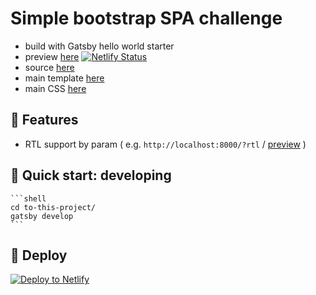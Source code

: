 # Simple bootstrap SPA challenge

- build with Gatsby hello world starter
- preview [here](https://fxbb.netlify.app) [![Netlify Status](https://api.netlify.com/api/v1/badges/28aca603-61b8-48b8-897f-b95ed69e2a68/deploy-status)](https://app.netlify.com/sites/fxbb/deploys)
- source [here](https://github.com/bunnywong/fxbb/tree/master/src)
- main template [here](https://github.com/bunnywong/fxbb/blob/master/src/pages/index.js)
- main CSS [here](https://github.com/bunnywong/fxbb/blob/master/src/style.css)

## 🚀 Features

- RTL support by param ( e.g. `http://localhost:8000/?rtl` / [preview](https://fxbb.netlify.app/?rtl) )

## 🚀 Quick start: developing

    ```shell
    cd to-this-project/
    gatsby develop
    ```

## 💫 Deploy

[![Deploy to Netlify](https://www.netlify.com/img/deploy/button.svg)](https://app.netlify.com/start/deploy?repository=https://github.com/gatsbyjs/gatsby-starter-hello-world)
